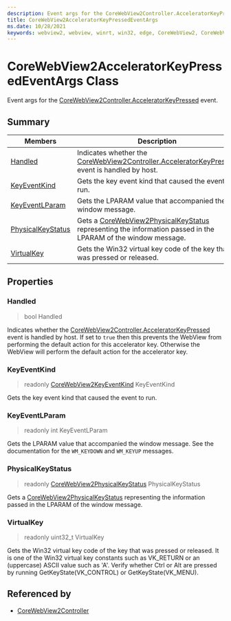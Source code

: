```yaml
---
description: Event args for the CoreWebView2Controller.AcceleratorKeyPressed event.
title: CoreWebView2AcceleratorKeyPressedEventArgs
ms.date: 10/28/2021
keywords: webview2, webview, winrt, win32, edge, CoreWebView2, CoreWebView2Controller, browser control, edge html, CoreWebView2AcceleratorKeyPressedEventArgs
---
```


# CoreWebView2AcceleratorKeyPressedEventArgs Class



Event args for the [CoreWebView2Controller.AcceleratorKeyPressed](corewebview2controller.md#acceleratorkeypressed) event.

## Summary

Members|Description
--|--
[Handled](#handled) | Indicates whether the [CoreWebView2Controller.AcceleratorKeyPressed](corewebview2controller.md#acceleratorkeypressed) event is handled by host.
[KeyEventKind](#keyeventkind) | Gets the key event kind that caused the event to run.
[KeyEventLParam](#keyeventlparam) | Gets the LPARAM value that accompanied the window message.
[PhysicalKeyStatus](#physicalkeystatus) | Gets a [CoreWebView2PhysicalKeyStatus](corewebview2physicalkeystatus.md) representing the information passed in the LPARAM of the window message.
[VirtualKey](#virtualkey) | Gets the Win32 virtual key code of the key that was pressed or released.

## Properties

### Handled

>  bool Handled

Indicates whether the [CoreWebView2Controller.AcceleratorKeyPressed](corewebview2controller.md#acceleratorkeypressed) event is handled by host.
If set to `true` then this prevents the WebView from performing the default action for this accelerator key. Otherwise the WebView will perform the default action for the accelerator key.

### KeyEventKind

> readonly  [CoreWebView2KeyEventKind](corewebview2keyeventkind.md) KeyEventKind

Gets the key event kind that caused the event to run.

### KeyEventLParam

> readonly  int KeyEventLParam

Gets the LPARAM value that accompanied the window message.
See the documentation for the `WM_KEYDOWN` and `WM_KEYUP` messages.

### PhysicalKeyStatus

> readonly  [CoreWebView2PhysicalKeyStatus](corewebview2physicalkeystatus.md) PhysicalKeyStatus

Gets a [CoreWebView2PhysicalKeyStatus](corewebview2physicalkeystatus.md) representing the information passed in the LPARAM of the window message.

### VirtualKey

> readonly  uint32_t VirtualKey

Gets the Win32 virtual key code of the key that was pressed or released.
It is one of the Win32 virtual key constants such as VK_RETURN or an (uppercase) ASCII value such as 'A'. Verify whether Ctrl or Alt are pressed by running GetKeyState(VK_CONTROL) or GetKeyState(VK_MENU).






## Referenced by

- [CoreWebView2Controller](corewebview2controller.md)
